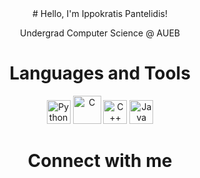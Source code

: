 <div align="center">
# Hello, I'm Ippokratis Pantelidis!

Undergrad Computer Science @ AUEB



# Languages and Tools

[<img src="https://i0.wp.com/tinkercademy.com/wp-content/uploads/2018/04/python-icon.png?ssl=1" alt="Python" height="38">](https://www.python.org/)
[<img src="https://img.icons8.com/?size=512&id=shQTXiDQiQVR&format=png" alt="C" height="45">](https://www.learn-c.org/)
[<img src="https://cdn-icons-png.flaticon.com/512/6132/6132222.png" alt="C++" height="38">](https://www.learn-cpp.org/)
[<img src="https://cdn-icons-png.flaticon.com/512/5968/5968282.png" alt="Java" height="38">](https://www.java.com/)

# Connect with me

</div>
